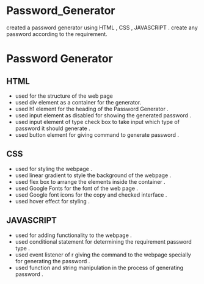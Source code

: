 # Password_Generator
created a password generator using  HTML , CSS , JAVASCRIPT . create any password according to the requirement. 
<h1>Password Generator</h1>
<h2>HTML</h2>
<ul>
  <li>used for the structure of the web page</li>
  <li>used div element as a container for the generator.</li>
  <li>used h1 element for the heading of the Password Generator .</li>
  <li>used input element as disabled for showing the generated password .</li>
  <li>used input element of type check box to take input which type of  password it should generate .</li>
  <li>used button element for giving command to generate password .</li>
</ul>
<h2>CSS</h2>
<ul>
  <li>used for styling the webpage .</li>
  <li>used linear gradient to style the background of the webpage .</li>
  <li>used flex box to arrange the elements inside the container .</li>
  <li>used Google Fonts for the font of the web page .</li>
  <li>used Google font icons for the copy and checked interface .</li>
  <li>used hover effect for styling .</li>
</ul>
<h2>JAVASCRIPT</h2>
<ul>
  <li>used for adding functionality to the webpage .</li>
  <li>used conditional statement for determining the requirement password type .</li>
  <li>used event listener of r giving the command to the webpage  specially for generating the password .</li>
  <li>used function and string manipulation in the process of generating password .</li>
</ul>
